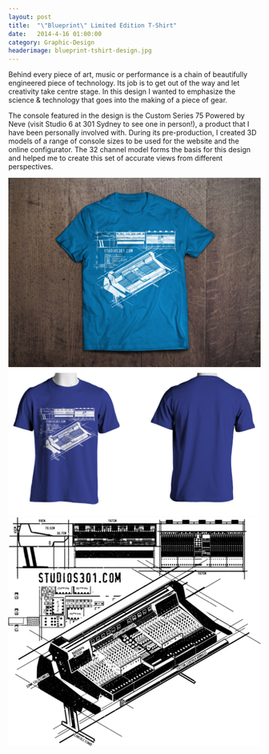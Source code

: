 ```yaml
---
layout: post
title:  "\"Blueprint\" Limited Edition T-Shirt"
date:   2014-4-16 01:00:00
category: Graphic-Design
headerimage: blueprint-tshirt-design.jpg
---
```


Behind every piece of art, music or performance is a chain of beautifully engineered piece of technology. Its job is to get out of the way and let creativity take centre stage. In this design I wanted to emphasize the science & technology that goes into the making of a piece of gear.

The console featured in the design is the Custom Series 75 Powered by Neve (visit Studio 6 at 301 Sydney to see one in person!), a product that I have been personally involved with. During its pre-production, I created 3D models of a range of console sizes to be used for the website and the online configurator. The 32 channel model forms the basis for this design and helped me to create this set of accurate views from different perspectives.

<img src="/assets/blueprint-tshirt-design.jpg" />

<img src="/assets/blueprint-tshirt-design2.jpg" />

<img src="/assets/blueprint-tshirt-design3.png" />